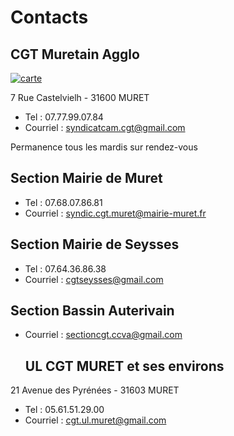 # Contacts

## CGT Muretain Agglo 

[![carte](https://syndicatcam.github.io/cgt-muretain-agglo/assets/images/logoterritoire.jpg)](https://syndicatcam.github.io/cgt-muretain-agglo/assets/images/logoterritoire.jpg)

7 Rue Castelvielh - 31600 MURET 
- Tel : 07.77.99.07.84
- Courriel : syndicatcam.cgt@gmail.com
  
Permanence tous les mardis sur rendez-vous

## Section Mairie de Muret

- Tel : 07.68.07.86.81
- Courriel : syndic.cgt.muret@mairie-muret.fr

## Section Mairie de Seysses

- Tel : 07.64.36.86.38
- Courriel : cgtseysses@gmail.com


## Section Bassin Auterivain 

- Courriel : sectioncgt.ccva@gmail.com



  ## UL CGT MURET et ses environs 

21 Avenue des Pyrénées - 31603 MURET

- Tel : 05.61.51.29.00
- Courriel : cgt.ul.muret@gmail.com
